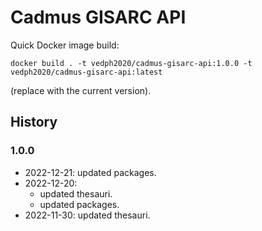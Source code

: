 # Cadmus GISARC API

Quick Docker image build:

    docker build . -t vedph2020/cadmus-gisarc-api:1.0.0 -t vedph2020/cadmus-gisarc-api:latest

(replace with the current version).

## History

### 1.0.0

- 2022-12-21: updated packages.
- 2022-12-20:
  - updated thesauri.
  - updated packages.
- 2022-11-30: updated thesauri.
